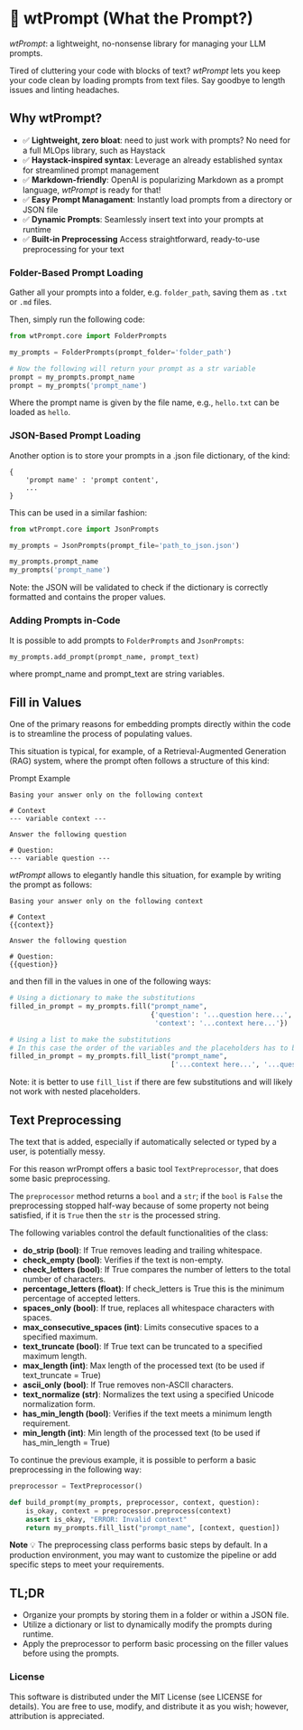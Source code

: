 # 🤌 wtPrompt (What the Prompt?)

*wtPrompt*: a lightweight, no-nonsense library for managing your LLM prompts.

Tired of cluttering your code with blocks of text? *wtPrompt* lets you keep your code clean by loading prompts
from text files. Say goodbye to length issues and linting headaches.

## Why wtPrompt?

- ✅ **Lightweight, zero bloat**: need to just work with prompts? No need for a full MLOps library, such as Haystack
- ✅ **Haystack-inspired syntax**: Leverage an already established syntax for streamlined prompt management
- ✅ **Markdown-friendly**: OpenAI is popularizing Markdown as a prompt language, *wtPrompt* is ready for that!
- ✅ **Easy Prompt Managament**: Instantly load prompts from a directory or JSON file
- ✅ **Dynamic Prompts**: Seamlessly insert text into your prompts at runtime
- ✅ **Built-in Preprocessing** Access straightforward, ready-to-use preprocessing for your text

### Folder-Based Prompt Loading

Gather all your prompts into a folder, e.g. `folder_path`, saving them as `.txt` or `.md` files.

Then, simply run the following code:

```python
from wtPrompt.core import FolderPrompts

my_prompts = FolderPrompts(prompt_folder='folder_path')

# Now the following will return your prompt as a str variable
prompt = my_prompts.prompt_name
prompt = my_prompts('prompt_name')
```

Where the prompt name is given by the file name, e.g., `hello.txt` can be loaded as `hello`.

### JSON-Based Prompt Loading

Another option is to store your prompts in a .json file dictionary, of the kind:

    {
        'prompt name' : 'prompt content',
        ...
    }

This can be used in a similar fashion:

```python
from wtPrompt.core import JsonPrompts

my_prompts = JsonPrompts(prompt_file='path_to_json.json')

my_prompts.prompt_name
my_prompts('prompt_name')
```

Note: the JSON will be validated to check if the dictionary is correctly formatted and contains
the proper values.

### Adding Prompts in-Code

It is possible to add prompts to `FolderPrompts` and `JsonPrompts`:

```python
my_prompts.add_prompt(prompt_name, prompt_text)
```

where prompt_name and prompt_text are string variables.

## Fill in Values

One of the primary reasons for embedding prompts directly within the code
is to streamline the process of populating values.

This situation is typical, for example, of a Retrieval-Augmented Generation (RAG) system,
where the prompt often follows a structure of this kind:

<div class="code-title">Prompt Example</div>

```
Basing your answer only on the following context

# Context
--- variable context ---

Answer the following question

# Question:
--- variable question ---
```

*wtPrompt* allows to elegantly handle this situation,
for example by writing the prompt as follows:

```
Basing your answer only on the following context

# Context
{{context}}

Answer the following question

# Question:
{{question}}
```

and then fill in the values in one of the following ways:

```python
# Using a dictionary to make the substitutions
filled_in_prompt = my_prompts.fill("prompt_name",
                                   {'question': '...question here...',
                                    'context': '...context here...'})

# Using a list to make the substitutions
# In this case the order of the variables and the placeholders has to be the same
filled_in_prompt = my_prompts.fill_list("prompt_name",
                                        ['...context here...', '...question here...'])
```

Note: it is better to use `fill_list` if there are few substitutions and will likely not work with nested placeholders.

## Text Preprocessing

The text that is added, especially if automatically selected or typed by a user, is potentially
messy.

For this reason wrPrompt offers a basic tool `TextPreprocessor`, that does some basic preprocessing.

The `preprocessor` method returns a `bool` and a `str`; if the `bool` is `False`
the preprocessing stopped half-way because of some property not being satisfied, if it is
`True` then the `str` is the processed string.

The following  variables control the default functionalities of the class:


- **do_strip (bool)**: If True removes leading and trailing whitespace.
- **check_empty (bool)**: Verifies if the text is non-empty.
- **check_letters (bool)**: If True compares the number of letters to the total number of characters.
- **percentage_letters (float)**: If check_letters is True this is the minimum percentage of accepted letters.
- **spaces_only (bool)**: If true, replaces all whitespace characters with spaces.
- **max_consecutive_spaces (int)**: Limits consecutive spaces to a specified maximum.
- **text_truncate (bool)**: If True text can be truncated to a specified maximum length.
- **max_length (int)**: Max length of the processed text (to be used if text_truncate = True)
- **ascii_only (bool)**: If True removes non-ASCII characters.
- **text_normalize (str)**: Normalizes the text using a specified Unicode normalization form.
- **has_min_length (bool)**: Verifies if the text meets a minimum length requirement.
- **min_length (int)**: Min length of the processed text (to be used if has_min_length = True)

To continue the previous example, it is possible to perform a basic preprocessing in the following way:

```python
preprocessor = TextPreprocessor()

def build_prompt(my_prompts, preprocessor, context, question):
    is_okay, context = preprocessor.preprocess(context)
    assert is_okay, "ERROR: Invalid context"
    return my_prompts.fill_list("prompt_name", [context, question])
```


**Note** 💡 The preprocessing class performs basic steps by default. In a production environment, you may want to customize the pipeline or add specific steps to meet your requirements.

## TL;DR

- Organize your prompts by storing them in a folder or within a JSON file.
- Utilize a dictionary or list to dynamically modify the prompts during runtime.
- Apply the preprocessor to perform basic processing on the filler values before using the prompts.

### License

This software is distributed under the MIT License (see LICENSE for details).
You are free to use, modify, and distribute it as you wish; however, attribution is appreciated.
